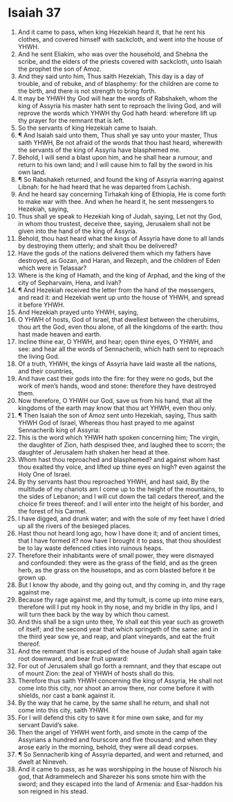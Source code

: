 ﻿# Isaiah 37
1. And it came to pass, when king Hezekiah heard it, that he rent his clothes, and covered himself with sackcloth, and went into the house of YHWH. 
2. And he sent Eliakim, who was over the household, and Shebna the scribe, and the elders of the priests covered with sackcloth, unto Isaiah the prophet the son of Amoz. 
3. And they said unto him, Thus saith Hezekiah, This day is a day of trouble, and of rebuke, and of blasphemy: for the children are come to the birth, and there is not strength to bring forth. 
4. It may be YHWH thy God will hear the words of Rabshakeh, whom the king of Assyria his master hath sent to reproach the living God, and will reprove the words which YHWH thy God hath heard: wherefore lift up thy prayer for the remnant that is left. 
5. So the servants of king Hezekiah came to Isaiah. 
6. ¶ And Isaiah said unto them, Thus shall ye say unto your master, Thus saith YHWH, Be not afraid of the words that thou hast heard, wherewith the servants of the king of Assyria have blasphemed me. 
7. Behold, I will send a blast upon him, and he shall hear a rumour, and return to his own land; and I will cause him to fall by the sword in his own land. 
8. ¶ So Rabshakeh returned, and found the king of Assyria warring against Libnah: for he had heard that he was departed from Lachish. 
9. And he heard say concerning Tirhakah king of Ethiopia, He is come forth to make war with thee. And when he heard it, he sent messengers to Hezekiah, saying, 
10. Thus shall ye speak to Hezekiah king of Judah, saying, Let not thy God, in whom thou trustest, deceive thee, saying, Jerusalem shall not be given into the hand of the king of Assyria. 
11. Behold, thou hast heard what the kings of Assyria have done to all lands by destroying them utterly; and shalt thou be delivered? 
12. Have the gods of the nations delivered them which my fathers have destroyed, as Gozan, and Haran, and Rezeph, and the children of Eden which were in Telassar? 
13. Where is the king of Hamath, and the king of Arphad, and the king of the city of Sepharvaim, Hena, and Ivah? 
14. ¶ And Hezekiah received the letter from the hand of the messengers, and read it: and Hezekiah went up unto the house of YHWH, and spread it before YHWH. 
15. And Hezekiah prayed unto YHWH, saying, 
16. O YHWH of hosts, God of Israel, that dwellest between the cherubims, thou art the God, even thou alone, of all the kingdoms of the earth: thou hast made heaven and earth. 
17. Incline thine ear, O YHWH, and hear; open thine eyes, O YHWH, and see: and hear all the words of Sennacherib, which hath sent to reproach the living God. 
18. Of a truth, YHWH, the kings of Assyria have laid waste all the nations, and their countries, 
19. And have cast their gods into the fire: for they were no gods, but the work of men’s hands, wood and stone: therefore they have destroyed them. 
20. Now therefore, O YHWH our God, save us from his hand, that all the kingdoms of the earth may know that thou art YHWH, even thou only. 
21. ¶ Then Isaiah the son of Amoz sent unto Hezekiah, saying, Thus saith YHWH God of Israel, Whereas thou hast prayed to me against Sennacherib king of Assyria: 
22. This is the word which YHWH hath spoken concerning him; The virgin, the daughter of Zion, hath despised thee, and laughed thee to scorn; the daughter of Jerusalem hath shaken her head at thee. 
23. Whom hast thou reproached and blasphemed? and against whom hast thou exalted thy voice, and lifted up thine eyes on high? even against the Holy One of Israel. 
24. By thy servants hast thou reproached YHWH, and hast said, By the multitude of my chariots am I come up to the height of the mountains, to the sides of Lebanon; and I will cut down the tall cedars thereof, and the choice fir trees thereof: and I will enter into the height of his border, and the forest of his Carmel. 
25. I have digged, and drunk water; and with the sole of my feet have I dried up all the rivers of the besieged places. 
26. Hast thou not heard long ago, how I have done it; and of ancient times, that I have formed it? now have I brought it to pass, that thou shouldest be to lay waste defenced cities into ruinous heaps. 
27. Therefore their inhabitants were of small power, they were dismayed and confounded: they were as the grass of the field, and as the green herb, as the grass on the housetops, and as corn blasted before it be grown up. 
28. But I know thy abode, and thy going out, and thy coming in, and thy rage against me. 
29. Because thy rage against me, and thy tumult, is come up into mine ears, therefore will I put my hook in thy nose, and my bridle in thy lips, and I will turn thee back by the way by which thou camest. 
30. And this shall be a sign unto thee, Ye shall eat this year such as groweth of itself; and the second year that which springeth of the same: and in the third year sow ye, and reap, and plant vineyards, and eat the fruit thereof. 
31. And the remnant that is escaped of the house of Judah shall again take root downward, and bear fruit upward: 
32. For out of Jerusalem shall go forth a remnant, and they that escape out of mount Zion: the zeal of YHWH of hosts shall do this. 
33. Therefore thus saith YHWH concerning the king of Assyria, He shall not come into this city, nor shoot an arrow there, nor come before it with shields, nor cast a bank against it. 
34. By the way that he came, by the same shall he return, and shall not come into this city, saith YHWH. 
35. For I will defend this city to save it for mine own sake, and for my servant David’s sake. 
36. Then the angel of YHWH went forth, and smote in the camp of the Assyrians a hundred and fourscore and five thousand: and when they arose early in the morning, behold, they were all dead corpses. 
37. ¶ So Sennacherib king of Assyria departed, and went and returned, and dwelt at Nineveh. 
38. And it came to pass, as he was worshipping in the house of Nisroch his god, that Adrammelech and Sharezer his sons smote him with the sword; and they escaped into the land of Armenia: and Esar-haddon his son reigned in his stead. 
